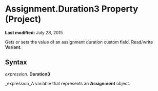 
# Assignment.Duration3 Property (Project)

 **Last modified:** July 28, 2015

 Gets or sets the value of an assignment duration custom field. Read/write **Variant**.

## Syntax

 _expression_. **Duration3**

 _expression_A variable that represents an  **Assignment** object.

